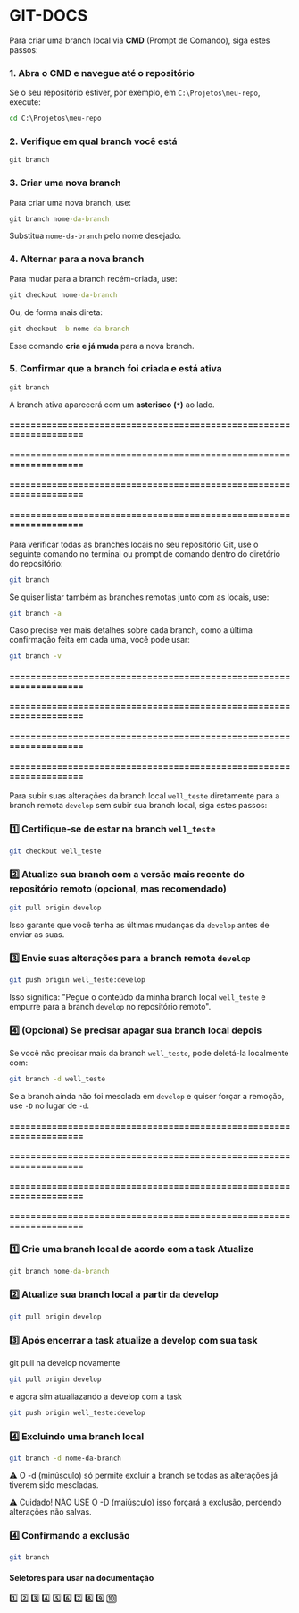 # GIT-DOCS

Para criar uma branch local via **CMD** (Prompt de Comando), siga estes passos:

### 1. Abra o **CMD** e navegue até o repositório
Se o seu repositório estiver, por exemplo, em `C:\Projetos\meu-repo`, execute:
```cmd
cd C:\Projetos\meu-repo
```

### 2. Verifique em qual branch você está
```cmd
git branch
```

### 3. Criar uma nova branch
Para criar uma nova branch, use:
```cmd
git branch nome-da-branch
```
Substitua `nome-da-branch` pelo nome desejado.

### 4. Alternar para a nova branch
Para mudar para a branch recém-criada, use:
```cmd
git checkout nome-da-branch
```
Ou, de forma mais direta:
```cmd
git checkout -b nome-da-branch
```
Esse comando **cria e já muda** para a nova branch.

### 5. Confirmar que a branch foi criada e está ativa
```cmd
git branch
```
A branch ativa aparecerá com um **asterisco (`*`)** ao lado.

#### ===================================================================
#### ===================================================================
#### ===================================================================
#### ===================================================================

Para verificar todas as branches locais no seu repositório Git, use o seguinte comando no terminal ou prompt de comando dentro do diretório do repositório:

```bash
git branch
```
Se quiser listar também as branches remotas junto com as locais, use:

```bash
git branch -a
```

Caso precise ver mais detalhes sobre cada branch, como a última confirmação feita em cada uma, você pode usar:

```bash
git branch -v 
```

#### ===================================================================
#### ===================================================================
#### ===================================================================
#### ===================================================================

Para subir suas alterações da branch local `well_teste` diretamente para a branch remota `develop` sem subir sua branch local, siga estes passos: 

### 1️⃣ **Certifique-se de estar na branch `well_teste`**  
```bash
git checkout well_teste
```

### 2️⃣ **Atualize sua branch com a versão mais recente do repositório remoto (opcional, mas recomendado)**  
```bash
git pull origin develop
```
Isso garante que você tenha as últimas mudanças da `develop` antes de enviar as suas.  

### 3️⃣ **Envie suas alterações para a branch remota `develop`**  
```bash
git push origin well_teste:develop
```
Isso significa: "Pegue o conteúdo da minha branch local `well_teste` e empurre para a branch `develop` no repositório remoto".  

### 4️⃣ **(Opcional) Se precisar apagar sua branch local depois**  
Se você não precisar mais da branch `well_teste`, pode deletá-la localmente com:  
```bash
git branch -d well_teste
```
Se a branch ainda não foi mesclada em `develop` e quiser forçar a remoção, use `-D` no lugar de `-d`. 

#### ===================================================================
#### ===================================================================
#### ===================================================================
#### ===================================================================

#### 

### 1️⃣ **Crie uma branch local de acordo com a task Atualize**
```cmd
git branch nome-da-branch
```

### 2️⃣ **Atualize sua branch local a partir da develop**
```bash
git pull origin develop
```

### 3️⃣ **Após encerrar a task atualize a develop com sua task**

git pull na develop novamente
```bash
git pull origin develop
```
e agora sim atualiazando a develop com a task
```bash
git push origin well_teste:develop
```

### 4️⃣ **Excluindo uma branch local**

```bash
git branch -d nome-da-branch
```
⚠️ O -d (minúsculo) só permite excluir a branch se todas as alterações já tiverem sido mescladas.

⚠️ Cuidado! NÃO USE O -D (maiúsculo) isso forçará a exclusão, perdendo alterações não salvas.

### 4️⃣ **Confirmando a exclusão**

```bash
git branch
```

#### Seletores para usar na documentação
1️⃣ 2️⃣ 3️⃣ 4️⃣ 5️⃣ 6️⃣ 7️⃣ 8️⃣ 9️⃣ 🔟